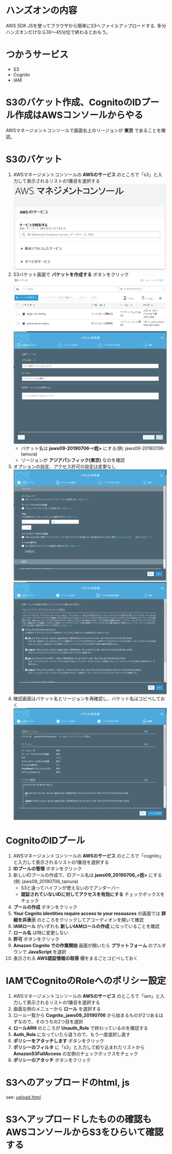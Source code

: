 # ハンズオンの内容

AWS SDK JSを使ってブラウザから簡単にS3へファイルアップロードする.
多分ハンズオンだけなら30～45分位で終わるとおもう。

# つかうサービス

- S3
- Cognito
- IAM

# S3のバケット作成、CognitoのIDプール作成はAWSコンソールからやる

AWSマネージメントコンソールで画面右上のリージョンが **東京** であることを確認。

# S3のバケット
1. AWSマネージメントコンソールの **AWSのサービス** のところで「s3」と入力して表示されるリストの1番目を選択する
  ![](/img/1st-01.png)
2. S3バケット画面で **バケットを作成する** ボタンをクリック
  ![](/img/1st-02.png)
  ![](/img/1st-03.png)
   * バケット名は **jaws09-20190706-<姓>** にする(例: jaws09-20190706-tamura)
   * リージョンが **アジアパシフィック(東京)** なのを確認
3. オプションの設定、アクセス許可の設定は変更なし
  ![](/img/1st-04.png)
  ![](/img/1st-05.png)
4. 確認画面はバケット名とリージョンを再確認し、バケット名はコピペしておく
  ![](/img/1st-06.png)

# CognitoのIDプール
1. AWSマネージメントコンソールの **AWSのサービス** のところで「cognito」と入力して表示されるリストの1番目を選択する
2. **IDプールの管理** ボタンをクリック
3. 新しいIDプールの作成で、IDプール名は **jaws09_20190706_<姓>** にする(例: jaws09_20190706_tamura)
   * S3と違ってハイフンが使えないのでアンダーバー
   * **認証されていないIDに対してアクセスを有効にする** チェックボックスをチェック
4. **プールの作成** ボタンをクリック
5. **Your Cognito identities require access to your resousces** の画面では **詳細を非表示** のところをクリックしてアコーディオンを開いて確認
6. **IAMロール** がいずれも **新しいIAMロールの作成** になっていることを確認
7. **ロール名** は特に変更しない
8. **許可** ボタンをクリック
9. **Amazon Cognito での作業開始** 画面が開いたら **プラットフォーム** のプルダウンで **JavaScript** を選択
10. 表示される **AWS認証情報の取得** 欄をまるごとコピペしておく

# IAMでCognitoのRoleへのポリシー設定
1. AWSマネージメントコンソールの **AWSのサービス** のところで「iam」と入力して表示されるリストの1番目を選択する
2. 画面左側のメニューから **ロール** を選択する
3. ロール一覧から **Cognito_jaws09_20190706** から始まるものが2つあるはずなので、そのうちの2つ目を選択
4. **ロールARN** のところが **Unauth_Role** で終わっているのを確認する
5. **Auth_Role** になっていたら違うので、もう一度選択し直す
6. **ポリシーをアタッチします** ボタンをクリック
7. **ポリシーのフィルタ** に「s3」と入力して絞り込まれたリストから **AmazonS3FullAccess** の左側のチェックボックスをチェック
8. **ポリシーのアタッチ** ボタンをクリック


# S3へのアップロードのhtml, js
see: [upload.html](/upload.html)


# S3へアップロードしたものの確認もAWSコンソールからS3をひらいて確認する

